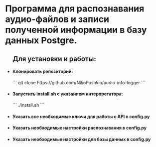 <h1>Программа для распознавания аудио-файлов и записи полученной информации в базу данных Postgre.</h1>

<ul><h2>Для установки и работы:</h2>

<li><h4>Клонировать репозиторий:</h4>
```
git clone https://github.com/NikoPushkin/audio-info-logger
```
</li>
<li><h4>Запустить install.sh с указанием интерпретатора:</h4>
```
./install.sh
```
</li>
<li><h4>Указать все необходимые ключи для работы с API в config.py</h4></li>

<li><h4>Указать необходимые настройки распознавания в config.py</h4></li>

<li><h4>Указать необходимые настройки для базы данных в config.py</h4></li>
</ul>
